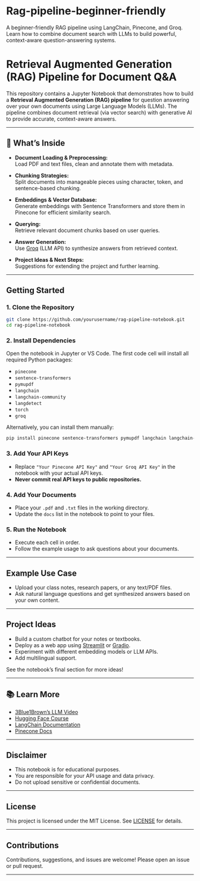 # Rag-pipeline-beginner-friendly
A beginner-friendly RAG pipeline using LangChain, Pinecone, and Groq. Learn how to combine document search with LLMs to build powerful, context-aware question-answering systems.

# Retrieval Augmented Generation (RAG) Pipeline for Document Q&A

This repository contains a Jupyter Notebook that demonstrates how to build a **Retrieval Augmented Generation (RAG) pipeline** for question answering over your own documents using Large Language Models (LLMs). The pipeline combines document retrieval (via vector search) with generative AI to provide accurate, context-aware answers.

---

## 📖 What’s Inside

- **Document Loading & Preprocessing:**  
  Load PDF and text files, clean and annotate them with metadata.

- **Chunking Strategies:**  
  Split documents into manageable pieces using character, token, and sentence-based chunking.

- **Embeddings & Vector Database:**  
  Generate embeddings with Sentence Transformers and store them in Pinecone for efficient similarity search.

- **Querying:**  
  Retrieve relevant document chunks based on user queries.

- **Answer Generation:**  
  Use [Groq](https://groq.com/) (LLM API) to synthesize answers from retrieved context.

- **Project Ideas & Next Steps:**  
  Suggestions for extending the project and further learning.

---

## Getting Started

### 1. **Clone the Repository**

```bash
git clone https://github.com/yourusername/rag-pipeline-notebook.git
cd rag-pipeline-notebook
```

### 2. **Install Dependencies**

Open the notebook in Jupyter or VS Code. The first code cell will install all required Python packages:

- `pinecone`
- `sentence-transformers`
- `pymupdf`
- `langchain`
- `langchain-community`
- `langdetect`
- `torch`
- `groq`

Alternatively, you can install them manually:

```bash
pip install pinecone sentence-transformers pymupdf langchain langchain-community langdetect torch groq
```

### 3. **Add Your API Keys**

- Replace `"Your Pinecone API Key"` and `"Your Groq API Key"` in the notebook with your actual API keys.
- **Never commit real API keys to public repositories.**

### 4. **Add Your Documents**

- Place your `.pdf` and `.txt` files in the working directory.
- Update the `docs` list in the notebook to point to your files.

### 5. **Run the Notebook**

- Execute each cell in order.
- Follow the example usage to ask questions about your documents.

---

## Example Use Case

- Upload your class notes, research papers, or any text/PDF files.
- Ask natural language questions and get synthesized answers based on your own content.

---

## Project Ideas

- Build a custom chatbot for your notes or textbooks.
- Deploy as a web app using [Streamlit](https://streamlit.io/) or [Gradio](https://gradio.app/).
- Experiment with different embedding models or LLM APIs.
- Add multilingual support.

See the notebook’s final section for more ideas!

---

## 📚 Learn More

- [3Blue1Brown’s LLM Video](https://www.youtube.com/watch?v=kCc8FmEb1nY)
- [Hugging Face Course](https://huggingface.co/learn/nlp-course/chapter1)
- [LangChain Documentation](https://python.langchain.com/)
- [Pinecone Docs](https://docs.pinecone.io/)

---

## Disclaimer

- This notebook is for educational purposes.
- You are responsible for your API usage and data privacy.
- Do not upload sensitive or confidential documents.

---

## License

This project is licensed under the MIT License. See [LICENSE](LICENSE) for details.

---

## Contributions

Contributions, suggestions, and issues are welcome! Please open an issue or pull request.

---
